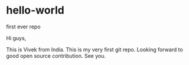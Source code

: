 # hello-world
first ever repo

Hi guys,

This is Vivek from India.
This is my very first git repo. Looking forward to good open source contribution.
See you.
